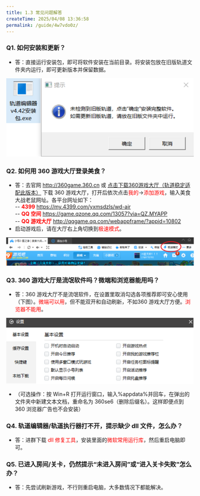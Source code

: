```yaml
---
title: 1.3 常见问题解答
createTime: 2025/04/08 13:36:58
permalink: /guide/4w7vdo0z/
---
```


### Q1. 如何安装和更新？
- 答：直接运行安装包，即可将软件安装在当前目录。将安装包放在旧版轨道文件夹内运行，即可更新版本并保留数据。

![](./picture/1.3.0.1.png)

### Q2. 如何用 360 游戏大厅登录美食？
- 答：去官网 http://360game.360.cn 或 [点击下载360游戏大厅（轨道稳定适配此版本）](https://doc.mstrack.cn/download/360game5_setup.exe) 下载 360 游戏大厅，打开后依次点击<span style="color: red">我的</span>→<span style="color: red">添加游戏</span>，输入美食大战老鼠网址。各平台网址如下：<br>
-- <span style="color: red">**4399**</span> https://my.4399.com/yxmsdzls/wd-air <br>
-- <span style="color: red">**QQ 空间**</span> https://game.qzone.qq.com/13057?via=QZ.MYAPP  <br>
-- <span style="color: red">**QQ 游戏大厅**</span> http://qqgame.qq.com/webappframe/?appid=10802 <br>
- 启动游戏后，请在大厅右上角切换到<span style="color: red">极速模式</span>。

![](./picture/1.3.0.2.png)

### Q3. 360 游戏大厅是流氓软件吗？微端和浏览器能用吗？
- 答：360 游戏大厅不是流氓软件，在设置里取消勾选各项推荐即可安心使用（下图）。<span style="color: red">微端可以用</span>，但不能双开和自动刷新，不如360 游戏大厅方便。<span style="color: red">浏览器不能用</span>。

![](./picture/1.3.0.3.png)

- （可选操作：按 Win+R 打开运行窗口，输入%appdata%并回车，在弹出的文件夹中新建文本文档，重命名为 360se6（删除后缀名）。这样即便点到 360 浏览器广告也不会安装）

### Q4. 轨道编辑器/轨道执行器打不开，提示缺少 dll 文件，怎么办？
- 答：进群下载<span style="color: red"> dll 修复工具</span>，安装里面的<span style="color: red">微软常用运行库</span>，然后重启电脑即可。

### Q5. 已进入房间/关卡，仍然提示“未进入房间”或“进入关卡失败”怎么办？
- 答：先尝试刷新游戏，不行则重启电脑，大多数情况下都能解决。